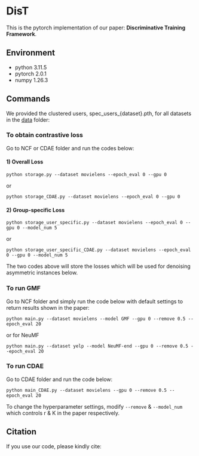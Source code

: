# DisT

This is the pytorch implementation of our paper: **Discriminative Training Framework**.

## Environment
- python 3.11.5
- pytorch 2.0.1
- numpy 1.26.3 


## Commands

We provided the clustered users, spec_users_{dataset}.pth, for all datasets in the [data](https://github.com/hyNTU/DisT/tree/main/data) folder:
### To obtain contrastive loss 
Go to NCF or CDAE folder and run the codes below:
#### 1) Overall Loss
```
python storage.py --dataset movielens --epoch_eval 0 --gpu 0
```
or
```
python storage_CDAE.py --dataset movielens --epoch_eval 0 --gpu 0
```
#### 2) Group-specific Loss
```
python storage_user_specific.py --dataset movielens --epoch_eval 0 --gpu 0 --model_num 5
```
or
```
python storage_user_specific_CDAE.py --dataset movielens --epoch_eval 0 --gpu 0 --model_num 5
```
The two codes above will store the losses which will be used for denoising asymmetric instances below.

### To run GMF
Go to NCF folder and simply run the code below with default settings to return results shown in the paper:
```
python main.py --dataset movielens --model GMF --gpu 0 --remove 0.5 --epoch_eval 20

```
or for NeuMF
```
python main.py --dataset yelp --model NeuMF-end --gpu 0 --remove 0.5 --epoch_eval 20
```
### To run CDAE
Go to CDAE folder and run the code below:
```
python main_CDAE.py --dataset movielens --gpu 0 --remove 0.5 --epoch_eval 20

```

To change the hyperparameter settings, modify `--remove` & `--model_num` which controls r & K in the paper respectively.


## Citation  
If you use our code, please kindly cite:

```

```
